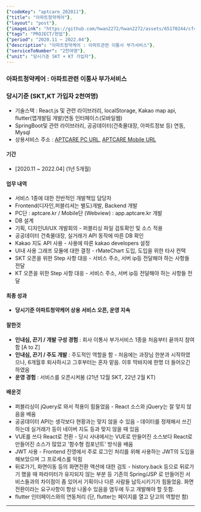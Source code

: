 ```yaml
---
{"codeKey": "aptcare_202011"},
{"title": "아파트청약케어"},
{"layout": "post"},
{"imageLink": "https://github.com/hwan2272/hwan2272/assets/65170244/cf486982-a8d7-44a3-b24d-6c59d61fd52f"},
{"tags": "PROJECT/현업"},
{"period": "2020.11 ~ 2022.04"},
{"description": "아파트청약케어 : 아파트관련 이통사 부가서비스"},
{"serviceToNumber": "2천여명"},
{"unit": "당시기준 SKT + KT 가입자"},
---
```


### 아파트청약케어 : 아파트관련 이통사 부가서비스

### 당시기준 (SKT,KT 가입자 **2천여명**)

- 기술스택 : React.js 및 관련 라이브러리, localStorage, Kakao map api, flutter(앱개발팀 개발)연동 인터페이스(모바일웹)
- SpringBoot및 관련 라이브러리, 공공데이터(건축물대장, 아파트정보 등) 연동, Mysql
- 상용서비스 주소 : [APTCARE PC URL](https://aptcare.kr), [APTCARE Mobile URL](https://app.aptcare.kr)

#### 기간

- [2020.11 ~ 2022.04] (1년 5개월)

#### 업무 내역

- 서비스 1종에 대한 전반적인 개발책임 담당자
- Frontend(디자인,퍼블리셔는 별도)개발, Backend 개발
- PC단 : aptcare.kr / Mobile단 (Webview) : app.aptcare.kr 개발
- DB 설계
- 기획, 디자인UI/UX 개발회의 - 퍼블리싱 파일 검토확인 및 소스 적용
- 공공데이터 건축물대장, 실거래가 API 동작에 따른 DB 확인
- Kakao 지도 API 사용 - 사용에 따른 kakao developers 설정
- UI내 사용 그래프 모듈에 대한 결정 - rMateChart 도입, 도입을 위한 타사 컨택
- SKT 오픈을 위한 Step 사항 대응 - 서비스 주소, 서버 ip등 전달해야 하는 사항들 전달
- KT 오픈을 위한 Step 사항 대응 - 서비스 주소, 서버 ip등 전달해야 하는 사항들 전달

#### 최종 성과

- **당시기준 아파트청약케어 상용 서비스 오픈, 운영 지속**

#### 잘한것

- **인내심, 끈기 / 개발 구성 경험** : 회사 이통사 부가서비스 1종을 처음부터 끝까지 참여함 [A to Z]
- **인내심, 끈기 / 주도 개발** : 주도적인 역할을 함 - 처음에는 과장님 한분과 시작하였으나, 6개월후 퇴사하시고 그후부터는 혼자 맡음. 이후 막바지에 한명 더 들어오긴 하였음
- **운영 경험** : 서비스를 오픈시켜봄 (21년 12월 SKT, 22년 2월 KT)

#### 배운것

- 퍼블리싱이 jQuery로 와서 적용이 힘들었음 - React 소스와 jQuery는 잘 맞지 않음을 배움
- 공공데이터 API는 생각보다 현황과는 맞지 않을 수 있음 - 데이터를 정제해서 쓰긴 하는데 실거래가 등이 네이버 지도 등과 맞지 않을 때 있음
- VUE를 쓰다 React로 전환 - 당시 사내에서는 VUE로 만들어진 소스보다 React로 만들어진 소스가 많았고 '함수형 컴포넌트' 방식을 배움
- JWT 사용 - Frontend 진영에서 주로 로그인 처리를 위해 사용하는 JWT의 도입을 해보았으며 그 프로세스를 익힘
- 뒤로가기, 화면이동 등의 화면전환 액션에 대한 검토 - history.back 등으로 뒤로가기 했을 때 파라미터가 유지되지 않는 부분 등 기존의 Spring/JSP 로 만들어진 서비스들과의 차이점이 좀 있어서 기획이나 다른 사람들 납득시키기가 힘들었음. 화면 전환이라는 요구사항이 항상 나올수 있음을 염두에 두고 개발해야 할 듯함.
- flutter 인터페이스와의 연동처리 (단, flutter는 페이지를 열고 닫고의 역할만 함)

---
